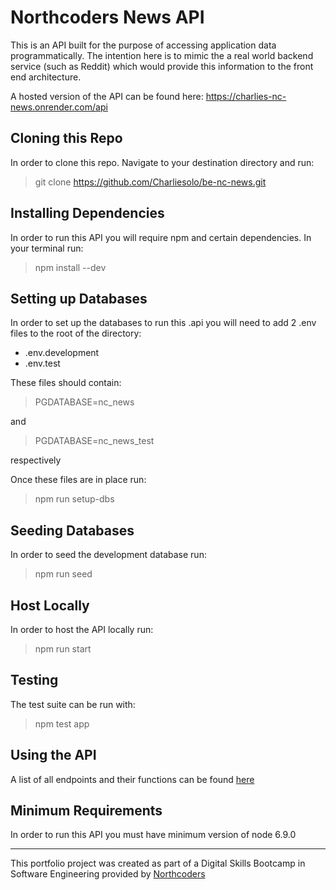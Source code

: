 # Northcoders News API

This is an API built for the purpose of accessing application data programmatically. The intention here is to mimic the a real world backend service (such as Reddit) which would provide this information to the front end architecture.

A hosted version of the API can be found here: https://charlies-nc-news.onrender.com/api

## Cloning this Repo

In order to clone this repo. Navigate to your destination directory and run:

> git clone https://github.com/Charliesolo/be-nc-news.git

## Installing Dependencies

In order to run this API you will require npm and certain dependencies. In your terminal run: 

> npm install --dev

## Setting up Databases
In order to set up the databases to run this .api you will need to add 2 .env files to the root of the directory: 
* .env.development
* .env.test

These files should contain:
> PGDATABASE=nc_news

and 

> PGDATABASE=nc_news_test

respectively

Once these files are in place run: 

> npm run setup-dbs


## Seeding Databases

In order to seed the development database run:

 > npm run seed

 ## Host Locally

 In order to host the API locally run:

 > npm run start

 ## Testing

 The test suite can be run with:

 > npm test app 

## Using the API
A list of all endpoints and their functions can be found [here](https://github.com/Charliesolo/be-nc-news.git)

## Minimum Requirements

In order to run this API you must have minimum version of node 6.9.0

--- 

This portfolio project was created as part of a Digital Skills Bootcamp in Software Engineering provided by [Northcoders](https://northcoders.com/)
